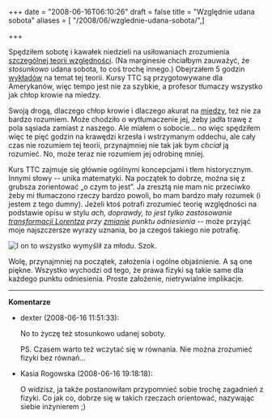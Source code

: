 +++
date = "2008-06-16T06:10:26"
draft = false
title = "Względnie udana sobota"
aliases = [ "/2008/06/wzglednie-udana-sobota/",]

+++

Spędziłem sobotę i kawałek niedzieli na usiłowaniach zrozumienia [szczególnej
teorii
względności](http://pl.wikipedia.org/wiki/Szczeg%C3%B3lna_teoria_wzgl%C4%99dno%C5%9Bci).
(Na marginesie chciałbym zauważyć, że _stosunkowo_ udana sobota, to coś trochę
innego.) Obejrzałem 5 godzin
[wykładów](http://www.teach12.com/ttcx/coursedesclong2.aspx?cid=153) na temat
tej teorii. Kursy TTC są przygotowywane dla Amerykanów, więc tempo jest nie za
szybkie, a profesor tłumaczy wszystko jak chłop krowie na miedzy.

Swoją drogą, dlaczego chłop krowie i dlaczego akurat na
[miedzy](http://pl.wikipedia.org/wiki/Miedza), też nie za bardzo rozumiem.  Może
chodziło o wytłumaczenie jej, żeby jadła trawę z pola sąsiada zamiast z naszego.
Ale miałem o sobocie... no więc spędziłem więc te pięć godzin na krawędzi
krzesła i wstrzymanym oddechu, ale cały czas nie rozumiem tej teorii,
przynajmniej nie tak jak bym _chciał_ ją rozumieć. No, może teraz nie rozumiem
jej odrobinę mniej.

Kurs TTC zajmuje się głównie ogólnymi koncepcjami i tłem historycznym. Innymi
słowy -- unika matematyki. Na początek to dobrze, można się z grubsza
zorientować „o czym to jest”. Ja zresztą nie mam nic przeciwko żeby mi
tłumaczono rzeczy bardzo powoli, bo mam bardzo mały rozumek (i jestem z tego
dumny). Jeżeli ktoś potrafi zrozumieć teorię względności na podstawie opisu
w stylu _ach, doprawdy, to jest tylko zastosowanie [transformacji
Lorentza](http://pl.wikipedia.org/wiki/Transformacja_Lorentza) przy
[zmianie](http://www.youtube.com/watch?v=C2VMO7pcWhg) punktu odniesienia_ \--
może przyjąć moje najszczersze wyrazy uznania, bo ja czegoś takiego nie
potrafię.

![I on to wszystko wymyślił za młodu.
Szok.](http://www.wired.com/images/article/full/2007/11/einstein_580x.jpg)

Wolę, przynajmniej na początek, założenia i ogólne objaśnienie. A są one piękne.
Wszystko wychodzi od tego, że prawa fizyki są takie same dla każdego punktu
odniesienia. Proste założenie, nietrywialne implikacje.

----
**Komentarze**

* dexter (2008-06-16 11:51:33): <p>No to życzę też stosunkowo udanej soboty.</p>
  <p>PS. Czasem warto też wczytać się w równania. Nie można zrozumieć fizyki bez
  równań...</p>
* Kasia Rogowska (2008-06-16 19:18:18): <p>O widzisz, ja także postanowiłam
  przypomnieć sobie trochę zagadnień z fizyki. Co jak co, dobrze się w takich
  rzeczach orientować, nazywając siebie inżynierem ;)</p>
